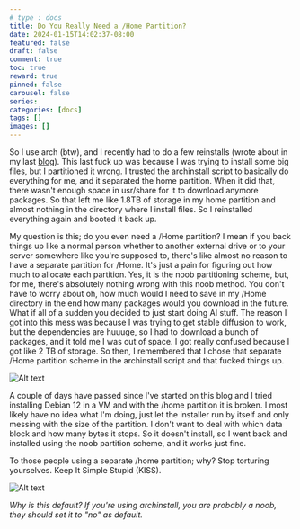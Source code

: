 ```yaml
---
# type : docs
title: Do You Really Need a /Home Partition?
date: 2024-01-15T14:02:37-08:00
featured: false
draft: false
comment: true
toc: true
reward: true
pinned: false
carousel: false
series:
categories: [docs]
tags: []
images: []
---
```


So I use arch (btw), and I recently had to do a few reinstalls (wrote about in my last [blog](/blog/2024/01/i-broke-my-computer...twice/)). This last fuck up was because I was trying to install some big files, but I partitioned it wrong. I trusted the archinstall script to basically do everything for me, and it separated the home partition. When it did that, there wasn't enough space in usr/share for it to download anymore packages. So that left me like 1.8TB of storage in my home partition and almost nothing in the directory where I install files. So I reinstalled everything again and booted it back up.

My question is this; do you even need a /Home partition? I mean if you back things up like a normal person whether to another external drive or to your server somewhere like you're supposed to, there's like almost no reason to have a separate partition for /Home. It's just a pain for figuring out how much to allocate each partition. Yes, it is the noob partitioning scheme, but, for me, there's absolutely nothing wrong with this noob method. You don't have to worry about oh, how much would I need to save in my /Home directory in the end how many packages would you download in the future. What if all of a sudden you decided to just start doing AI stuff. The reason I got into this mess was because I was trying to get stable diffusion to work, but the dependencies are huuuge, so I had to download a bunch of packages, and it told me I was out of space. I got really confused because I got like 2 TB of storage. So then, I remembered that I chose that separate /Home partition scheme in the archinstall script and that fucked things up. 

![Alt text](image.png?width=300px#center)

A couple of days have passed since I've started on this blog and I tried installing Debian 12 in a VM and with the /home partition it is broken. I most likely have no idea what I'm doing, just let the installer run by itself and only messing with the size of the partition. I don't want to deal with which data block and how many bytes it stops. So it doesn't install, so I went back and installed using the noob partition scheme, and it works just fine.

To those people using a separate /home partition; why? Stop torturing yourselves. Keep It Simple Stupid (KISS).

![Alt text](image-1.png#center)

_Why is this default? If you're using archinstall, you are probably a noob, they should set it to "no" as default._